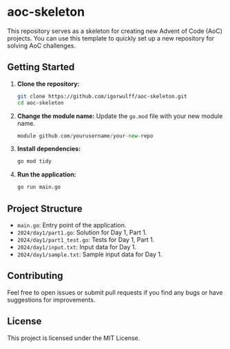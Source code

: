 # aoc-skeleton
This repository serves as a skeleton for creating new Advent of Code (AoC) projects. You can use this template to quickly set up a new repository for solving AoC challenges.

## Getting Started

1. **Clone the repository:**
    ```sh
    git clone https://github.com/igorwulff/aoc-skeleton.git
    cd aoc-skeleton
    ```

2. **Change the module name:**
    Update the `go.mod` file with your new module name.
    ```go
    module github.com/yourusername/your-new-repo
    ```

3. **Install dependencies:**
    ```sh
    go mod tidy
    ```

4. **Run the application:**
    ```sh
    go run main.go
    ```

## Project Structure

- `main.go`: Entry point of the application.
- `2024/day1/part1.go`: Solution for Day 1, Part 1.
- `2024/day1/part1_test.go`: Tests for Day 1, Part 1.
- `2024/day1/input.txt`: Input data for Day 1.
- `2024/day1/sample.txt`: Sample input data for Day 1.

## Contributing

Feel free to open issues or submit pull requests if you find any bugs or have suggestions for improvements.

## License

This project is licensed under the MIT License.